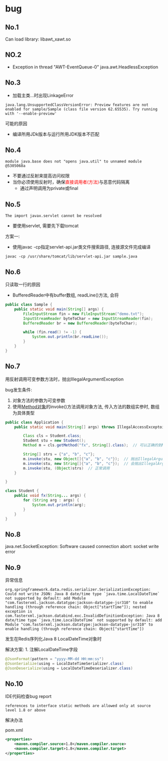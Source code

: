 # bug

## No.1

Can load library: libawt_xawt.so

## NO.2 

- Exception in thread "AWT-EventQueue-0" java.awt.HeadlessException

## No.3 

- 加载主类...时出现LinkageError

`java.lang.UnsupportedClassVersionError: Preview features are not enabled for sample/Sample (class file version 62.65535). Try running with '--enable-preview'`

可能的原因

- 编译所用JDk版本与运行所用JDK版本不匹配

## No.4

 `module java.base does not "opens java.util" to unnamed module @5305068a`

- 不要通过反射来提高访问权限
- 当你必须使用反射时，确保<font color="red">直接调用者(方法)</font>与恶意代码隔离
  - 通过声明调用为private或final

## No.5

`The import javax.servlet cannot be resolved`

- 要使用servlet, 需要先下载tomcat

方案一:

- 使用javac -cp指定servlet-api.jar类文件搜索路径, 连接源文件完成编译

```shell
javac -cp /usr/share/tomcat/lib/servlet-api.jar sample.java
```

## No.6

只读取一行的原因

- BufferedReader中有buffer数组, readLine()方法, 会将

```java
public class Sample {
    public static void main(String[] args) {
        FileInputStream fin = new FileInputStream("demo.txt");
        InputStreamReader byteToChar = new InputStreamReader(fin);
        BufferedReader br = new BufferedReader(byteToChar);

        while (fin.read() != -1) {
            System.out.println(br.readLine());
        }
    }
}
```

## No.7

用反射调用可变参数方法时，抛出IllegalArgumentException

bug发生条件:

1. 对象方法的参数为可变参数
2. 使用[Method对象](java-reflect-accessibleobject.md)的invoke()方法调用对象方法, 传入方法的数组实参时, 数组为具体类型

```java
public class Application {
    public static void main(String[] args) throws IllegalAccessExceptoin, IllegalArgumentException, InvocationTargetException {

        Class cls = Student.class;
        Student stu = new Student();
        Method m = cls.getMethod("fx", String[].class);  // 可以正确的到Method对象

        String[] strs = {"a", "b", "c"};
        m.invoke(stu, new Object[]{"a", "b", "c"});  // 抛出IllegalArgumentException
        m.invoke(stu, new String[]{"a", "b", "c"});  // 会抛出IllegalArgumentException异常
        m.invoke(stu, (Object)strs)  // 正常调用
    }

}

class Student {
    public void fx(String... args) {
        for (String arg : args) {
            System.out.println(arg);
        }
    }
}
```

## No.8

java.net.SocketException: Software caused connection abort: socket write error

## No.9

异常信息

```
org.springframework.data.redis.serializer.SerializationException: Could not write JSON: Java 8 date/time type `java.time.LocalDateTime` not supported by default: add Module "com.fasterxml.jackson.datatype:jackson-datatype-jsr310" to enable handling (through reference chain: Object["startTime"]); nested exception is com.fasterxml.jackson.databind.exc.InvalidDefinitionException: Java 8 date/time type `java.time.LocalDateTime` not supported by default: add Module "com.fasterxml.jackson.datatype:jackson-datatype-jsr310" to enable handling (through reference chain: Object["startTime"])
```

发生在Redis序列化Java 8 LocalDateTime对象时

解决方案: 1. 注解LocalDateTime字段

```java
@JsonFormat(pattern = "yyyy-MM-dd HH:mm:ss")
@JsonSerialize(using = LocalDateTimeSerializer.class)
@JsonDeserialize(using = LocalDateTimeDeserializer.class)
```

## No.10

IDE代码检查bug report

`references to interface static methods are allowed only at source level 1.8 or above`

解决办法

pom.xml

```xml
<properties>
    <maven.compiler.source>1.8</maven.compiler.source>
    <maven.compiler.target>1.8</maven.compiler.target>
</properties>
```